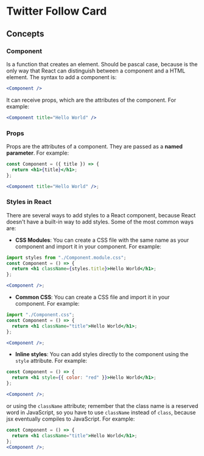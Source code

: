 # Twitter Follow Card

## Concepts

### Component

Is a function that creates an element. Should be pascal case, because is the only way that React can distinguish between a component and a HTML element. The syntax to add a component is:

```jsx
<Component />
```

It can receive props, which are the attributes of the component. For example:

```jsx
<Component title="Hello World" />
```

### Props

Props are the attributes of a component. They are passed as a **named parameter**. For example:

```jsx
const Component = ({ title }) => {
  return <h1>{title}</h1>;
};

<Component title="Hello World" />;
```

### Styles in React

There are several ways to add styles to a React component, because React doesn't have a built-in way to add styles. Some of the most common ways are:

- **CSS Modules**: You can create a CSS file with the same name as your component and import it in your component. For example:

```jsx
import styles from "./Component.module.css";
const Component = () => {
  return <h1 className={styles.title}>Hello World</h1>;
};

<Component />;
```

- **Common CSS**: You can create a CSS file and import it in your component. For example:

```jsx
import "./Component.css";
const Component = () => {
  return <h1 className="title">Hello World</h1>;
};

<Component />;
```

- **Inline styles**: You can add styles directly to the component using the `style` attribute. For example:

```jsx
const Component = () => {
  return <h1 style={{ color: "red" }}>Hello World</h1>;
};

<Component />;
```

or using the `className` attribute; remember that the class name is a reserved word in JavaScript, so you have to use `className` instead of `class`, because jsx eventually compiles to JavaScript. For example:

```jsx
const Component = () => {
  return <h1 className="title">Hello World</h1>;
};
<Component />;
```
